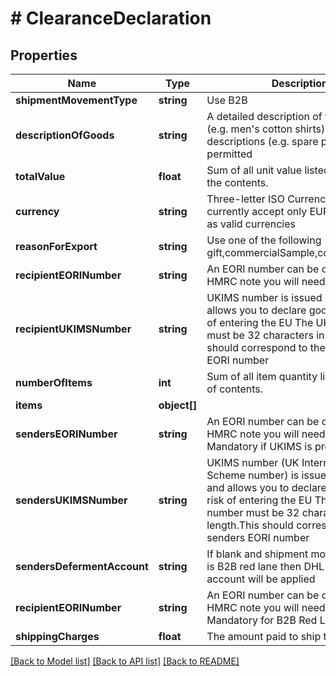 # # ClearanceDeclaration

## Properties

Name | Type | Description | Notes
------------ | ------------- | ------------- | -------------
**shipmentMovementType** | **string** | Use B2B |
**descriptionOfGoods** | **string** | A detailed description of the article (e.g. men&#39;s cotton shirts). General descriptions (e.g. spare parts) are not permitted |
**totalValue** | **float** | Sum of all unit value listed as part of the contents. |
**currency** | **string** | Three-letter ISO Currency code. We currently accept only EUR, GBP &amp; USD as valid currencies | [optional]
**reasonForExport** | **string** | Use one of the following gift,commercialSample,commercialSale |
**recipientEORINumber** | **string** | An EORI number can be obtained from HMRC note you will need an XI EORI | [optional]
**recipientUKIMSNumber** | **string** | UKIMS number is issued by HMRC and allows you to declare goods not at risk of entering the EU The UKIMS number must be 32 characters in length. This should correspond to the recipients EORI number | [optional]
**numberOfItems** | **int** | Sum of all item quantity listed as part of contents. |
**items** | **object[]** |  | [optional]
**sendersEORINumber** | **string** | An EORI number can be obtained from HMRC note you will need an XI EORI. Mandatory if UKIMS is provided | [optional]
**sendersUKIMSNumber** | **string** | UKIMS number (UK Internal Market Scheme number) is issued by HMRC and allows you to declare goods not at risk of entering the EU The UKIMS number must be 32 characters in length.This should correspond to the senders EORI number | [optional]
**sendersDefermentAccount** | **string** | If blank and shipment movement type is B2B red lane then DHL deferment account will be applied | [optional]
**recipientEORINumber** | **string** | An EORI number can be obtained from HMRC note you will need an XI EORI. Mandatory for B2B Red Lane | [optional]
**shippingCharges** | **float** | The amount paid to ship the item. |

[[Back to Model list]](../../README.md#models) [[Back to API list]](../../README.md#endpoints) [[Back to README]](../../README.md)
